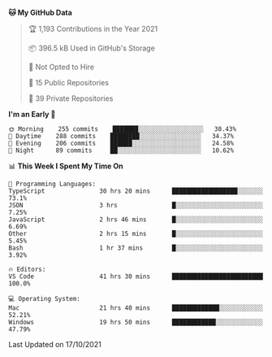 <!--START_SECTION:waka-->
**🐱 My GitHub Data** 

> 🏆 1,193 Contributions in the Year 2021
 > 
> 📦 396.5 kB Used in GitHub's Storage 
 > 
> 🚫 Not Opted to Hire
 > 
> 📜 15 Public Repositories 
 > 
> 🔑 39 Private Repositories  
 > 
**I'm an Early 🐤** 

```text
🌞 Morning    255 commits    ███████░░░░░░░░░░░░░░░░░░   30.43% 
🌆 Daytime    288 commits    ████████░░░░░░░░░░░░░░░░░   34.37% 
🌃 Evening    206 commits    ██████░░░░░░░░░░░░░░░░░░░   24.58% 
🌙 Night      89 commits     ██░░░░░░░░░░░░░░░░░░░░░░░   10.62%

```


📊 **This Week I Spent My Time On** 

```text
💬 Programming Languages: 
TypeScript               30 hrs 20 mins      ██████████████████░░░░░░░   73.1% 
JSON                     3 hrs               █░░░░░░░░░░░░░░░░░░░░░░░░   7.25% 
JavaScript               2 hrs 46 mins       █░░░░░░░░░░░░░░░░░░░░░░░░   6.69% 
Other                    2 hrs 15 mins       █░░░░░░░░░░░░░░░░░░░░░░░░   5.45% 
Bash                     1 hr 37 mins        █░░░░░░░░░░░░░░░░░░░░░░░░   3.92%

🔥 Editors: 
VS Code                  41 hrs 30 mins      █████████████████████████   100.0%

💻 Operating System: 
Mac                      21 hrs 40 mins      █████████████░░░░░░░░░░░░   52.21% 
Windows                  19 hrs 50 mins      ████████████░░░░░░░░░░░░░   47.79%

```


 Last Updated on 17/10/2021
<!--END_SECTION:waka-->

